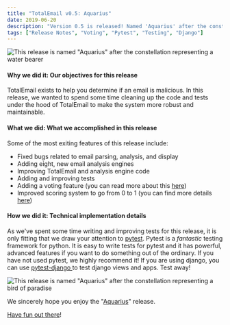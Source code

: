 ```yaml
---
title: "TotalEmail v0.5: Aquarius"
date: 2019-06-20
description: "Version 0.5 is released! Named 'Aquarius' after the constellation representing a water bearer, this release improves the robustness and maintainability of the code under the hood of TotalEmail. In this blog post, we'll discuss a few of the new things we are most excited about!"
tags: ["Release Notes", "Voting", "Pytest", "Testing", "Django"]
---
```


![This release is named "Aquarius" after the constellation representing a water bearer](/imgs/aquarius-annotated.png)

#### Why we did it: Our objectives for this release

TotalEmail exists to help you determine if an email is malicious. In this release, we wanted to spend some time cleaning up the code and tests under the hood of TotalEmail to make the system more robust and maintainable.

#### What we did: What we accomplished in this release

Some of the most exiting features of this release include:

- Fixed bugs related to email parsing, analysis, and display
- Adding eight, new email analysis engines
- Improving TotalEmail and analysis engine code
- Adding and improving tests
- Adding a voting feature (you can read more about this [here](https://blog.totalemail.io/email-voting-0/))
- Improved scoring system to go from 0 to 1 (you can find more details [here](https://blog.totalemail.io/email-scoring-0/))

#### How we did it: Technical implementation details

As we've spent some time writing and improving tests for this release, it is only fitting that we draw your attention to [pytest](https://docs.pytest.org/en/latest/). Pytest is a *fantastic* testing framework for python. It is easy to write tests for pytest and it has powerful, advanced features if you want to do something out of the ordinary. If you have not used pytest, we highly recommend it! If you are using django, you can use [pytest-django
](https://pytest-django.readthedocs.io/en/latest/) to test django views and apps. Test away!

![This release is named "Aquarius" after the constellation representing a bird of paradise](/imgs/aquarius.svg.png)

We sincerely hope you enjoy the "[Aquarius](https://en.wikipedia.org/wiki/Aquarius_(constellation))" release.

[Have fun out there](https://totalemail.io/email/5c38b3d55ca07cf7b4363ae666f7ed2b9a469a727d4f877dc286f420b42137fd)!
